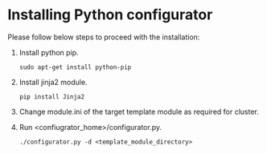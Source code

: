 # Installing Python configurator

Please follow below steps to proceed with the installation:

1. Install python pip.
   ```
   sudo apt-get install python-pip
   ```

2. Install jinja2 module.
   ```
   pip install Jinja2
   ```
3. Change module.ini of the target template module as required for cluster.
  
4. Run <confiugrator_home>/configurator.py.
   ```
   ./configurator.py -d <template_module_directory>
   ```

